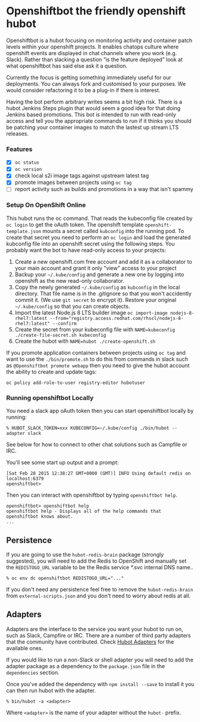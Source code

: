 # Openshiftbot the friendly openshift hubot

Openshiftbot is a hubot focusing on monitoring activity and container patch levels within your openshift projects. It enables chatops culture where openshift events are displayed in chat channels where you work (e.g. Slack). Rather than slacking a question ”is the feature deployed” look at what openshiftbot has said else ask it a question. 

Currently the focus is getting something immediately useful for our deployments. You can always fork and customised to your purposes. We would consider refactoring it to be a plug-in if there is interest. 

Having the bot perform arbitrary writes seems a bit high risk. There is a hubot Jenkins Steps plugin that would seem a good idea for that doing Jenkins based promotions. This bot is intended to run with read-only access and tell you the appropriate commands to run if it thinks you should be patching your container images to match the lastest up stream LTS releases. 

### Features

- [x]  `oc status`
- [x] `oc version`
- [x] check local s2i image tags against upstream latest tag
- [x] promote images between projects using `oc tag`
- [ ] report activity such as builds and promotions in a way that isn't spammy

### Setup On OpenShift Online

This hubot runs the oc command. That reads the kubeconfig file created by `oc login` to get the oAuth token. The openshift template `openshift-template.json` mounts a secret called `kubconfig` into the running pod. To create that secret you need to perform an `oc login` and load the generated kubconfig file into an openshift secret using the following steps. You probably want the bot to have read-only access to your projects:

 1. Create a new openshift.com free account and add it as a collaborator to your main account and grant it only "view" access to your project 
 1. Backup your `~/.kube/config` and generate a new one by logging into openshift as the new read-only collaborator. 
 1. Copy the newly generated `~/.kube/config` as `kubconfig` in the local directory. That file name is in the .gitignore so that you won't accidently commit it. (We use `git secret` to encrypt it). Restore your original `~/.kube/config` so that you can create objects.
 1. Import the latest Node.js 8 LTS builder image `oc import-image nodejs-8-rhel7:latest --from="registry.access.redhat.com/rhscl/nodejs-8-rhel7:latest" --confirm`
 1. Create the secret from your kubeconfig file with `NAME=kubeconfig ./create-file-secret.sh kubeconfig`
 1. Create the hubot with `NAME=hubot ./create-openshift.sh`
 
If you promote application containers between projects using `oc tag` and want to use the `./bin/promote.sh` to do this from commands in slack such as `@Openshiftbot promote webapp` then you need to give the hubot account the ability to create and update tags: 

`oc policy add-role-to-user registry-editor hubotuser`

### Running openshiftbot Locally

You need a slack app oAuth token then you can start openshiftbot locally by running:

    % HUBOT_SLACK_TOKEN=xxx KUBECONFIG=~/.kube/config ./bin/hubot --adapter slack

See below for how to connect to other chat solutions such as Campfile or IRC. 

You'll see some start up output and a prompt:

    [Sat Feb 28 2015 12:38:27 GMT+0000 (GMT)] INFO Using default redis on localhost:6379
    openshiftbot>

Then you can interact with openshiftbot by typing `openshiftbot help`.

    openshiftbot> openshiftbot help
    openshiftbot help - Displays all of the help commands that openshiftbot knows about.
    ...

##  Persistence

If you are going to use the `hubot-redis-brain` package (strongly suggested),
you will need to add the Redis to OpenShift and manually
set the `REDISTOGO_URL` variable to be the Redis service *.svc internal DNS name..

    % oc env dc openshiftbot REDISTOGO_URL="..."

If you don't need any persistence feel free to remove the `hubot-redis-brain`
from `external-scripts.json` and you don't need to worry about redis at all.

[redistogo]: https://redistogo.com/

## Adapters

Adapters are the interface to the service you want your hubot to run on, such
as Slack, Campfire or IRC. There are a number of third party adapters that the
community have contributed. Check [Hubot Adapters][hubot-adapters] for the
available ones.

If you would like to run a non-Slack or shell adapter you will need to add
the adapter package as a dependency to the `package.json` file in the
`dependencies` section.

Once you've added the dependency with `npm install --save` to install it you
can then run hubot with the adapter.

    % bin/hubot -a <adapter>

Where `<adapter>` is the name of your adapter without the `hubot-` prefix.

[hubot-adapters]: https://github.com/github/hubot/blob/master/docs/adapters.md
